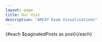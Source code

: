 ```yaml
---
layout: page
title: Our Vizz
description: "AMCAT Exam Visualisations"
---
```


<script>
  import PostItem from "$lib/components/PostItem.svelte";
  import Pagination from "$lib/components/Pagination/Pagination.svelte";
  import { paginatedPosts } from "$lib/components/Pagination/paginatedPosts";
  import Seo from "$lib/components/Seo.svelte";
  import { siteTitle, siteDescription } from "$lib/constants";
  
  export let data;

  $: ({ posts } = data);
</script>

<div class="post-container">
  {#each $paginatedPosts as post}
    <PostItem {post} />
  {/each}
</div>

<style>
  .post-container {
    display: flex;
  }

   @media (max-width: 768px) {
    .post-container {
      flex-wrap: wrap;
    }
  }
</style>

<Pagination items={posts} itemsPerPage={3} />
